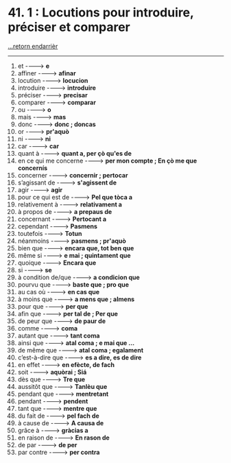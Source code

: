 # 41. 1 :  Locutions pour introduire, préciser et comparer

[...retorn endarrièr](../../../menu_fiches.md)

---

1. et  ----> **e**
2. affiner ----> **afinar**
3. locution ----> **locucion**
4. introduire ----> **introduire**
5. préciser ----> **precisar**
6. comparer ----> **comparar**
7. ou   ----> **o**
8. mais   ----> **mas**
9. donc   ----> **donc ; doncas**
10. or   ----> **pr'aquò**
11. ni   ----> **ni**
12. car   ----> **car**
13. quant à   ----> **quant a, per çò qu'es de**
14. en ce qui me concerne   ----> **per mon compte ; En çò me que concernís**
15. concerner ----> **concernir ; pertocar**
16. s’agissant de   ----> **s'agissent de**
17. agir ----> **agir**
18. pour ce qui est de   ----> **Pel que tòca a**
19. relativement à   ----> **relativament a**
20. à propos de   ----> **a prepaus de**
21. concernant   ----> **Pertocant a**
22. cependant   ----> **Pasmens**
23. toutefois   ----> **Totun**
24. néanmoins   ----> **pasmens ; pr'aquò**
25. bien que   ----> **encara que, tot ben que**
26. même si   ----> **e mai ; quintament que**
27. quoique   ----> **Encara que**
28. si   ----> **se**
29. à condition de/que ----> **a condicion que**  
30. pourvu que   ----> **baste que ; pro que**
31. au cas où   ----> **en cas que**
32. à moins que   ----> **a mens que ; almens**
33. pour que   ----> **per que**
34. afin que   ----> **per tal de ; Per que**
35. de peur que   ----> **de paur de**
36. comme   ----> **coma**
37. autant que   ----> **tant coma**
38. ainsi que   ----> **atal coma ; e mai que ...**
39. de même que   ----> **atal coma ; egalament**
40. c’est-à-dire que   ----> **es a dire, es de dire**
41. en effet   ----> **en efècte, de fach**
42. soit   ----> **aquòrai ; Siá**
45. dès que   ----> **Tre que**
46. aussitôt que   ----> **Tanlèu que**
47. pendant que   ----> **mentretant**
48. pendant ----> **pendent**
49. tant que   ----> **mentre que**
50. du fait de   ----> **pel fach de**
51. à cause de   ----> **A causa de**
52. grâce à   ----> **gràcias a**
53. en raison de   ----> **En rason de**
54. de par   ----> **de per**
55. par contre   ----> **per contra**